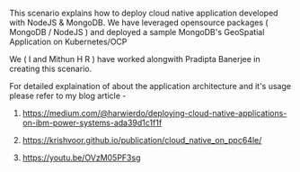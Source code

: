 This scenario explains how to deploy cloud native application developed with NodeJS & MongoDB. 
We have leveraged opensource packages ( MongoDB / NodeJS ) and deployed a sample MongoDB's GeoSpatial Application 
on Kubernetes/OCP

We ( I and Mithun H R ) have worked alongwith Pradipta Banerjee in creating this scenario.

For detailed explaination of about the application architecture and it's usage please refer to my blog article -

1) https://medium.com/@harwierdo/deploying-cloud-native-applications-on-ibm-power-systems-ada39d1c1f1f

2) https://krishvoor.github.io/publication/cloud_native_on_ppc64le/

3) https://youtu.be/OVzM05PF3sg
